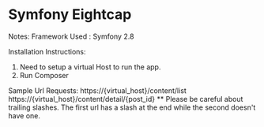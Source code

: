 Symfony Eightcap
================

Notes:
Framework Used : Symfony 2.8

Installation Instructions:
1. Need to setup a virtual Host to run the app.
2. Run Composer

Sample Url Requests:
https://{virtual_host}/content/list
https://{virtual_host}/content/detail/{post_id}
** Please be careful about trailing slashes. The first url has a slash at the end while the second doesn't have one.
